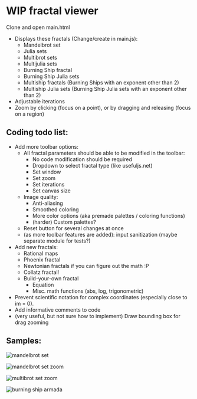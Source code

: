 # WIP fractal viewer
Clone and open main.html
* Displays these fractals (Change/create in main.js):
  * Mandelbrot set
  * Julia sets
  * Multibrot sets
  * Multijulia sets
  * Burning Ship fractal
  * Burning Ship Julia sets
  * Multiship fractals (Burning Ships with an exponent other than 2)
  * Multiship Julia sets (Burning Ship Julia sets with an exponent other than 2)
* Adjustable iterations
* Zoom by clicking (focus on a point), or by dragging and releasing (focus on a region)

## Coding todo list:
* Add more toolbar options:
  * All fractal parameters should be able to be modified in the toolbar:
    * No code modification should be required
    * Dropdown to select fractal type (like usefuljs.net)
    * Set window
    * Set zoom
    * Set iterations
    * Set canvas size
  * Image quality:
    * Anti-aliasing
    * Smoothed coloring
    * More color options (aka premade palettes / coloring functions)
    * (harder) Custom palettes?
  * Reset button for several changes at once
  * (as more toolbar features are added): input sanitization (maybe separate module for tests?)
* Add new fractals:
  * Rational maps
  * Phoenix fractal
  * Newtonian fractals if you can figure out the math :P
  * Collatz fractal!
  * Build-your-own fractal
    * Equation
    * Misc. math functions (abs, log, trigonometric)
* Prevent scientific notation for complex coordinates (especially close to im = 0).
* Add informative comments to code
* (very useful, but not sure how to implement) Draw bounding box for drag zooming

## Samples:
![mandelbrot set](https://github.com/tang0226/fractal/blob/master/samples/mandelbrot_set.png?raw=true)

![mandelbrot set zoom](https://github.com/tang0226/fractal/blob/master/samples/mandelbrot_10^8_zoom.png?raw=true)

![multibrot set zoom](https://github.com/tang0226/fractal/blob/master/samples/multibrot_4_zoom.png?raw=true)

![burning ship armada](https://github.com/tang0226/fractal/blob/master/samples/burning_ship_armada.png?raw=true)
